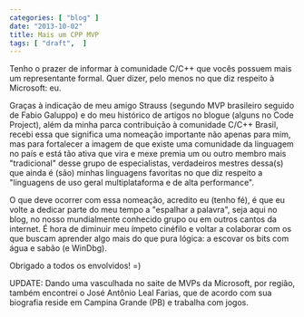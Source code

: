 ```yaml
---
categories: [ "blog" ]
date: "2013-10-02"
title: Mais um CPP MVP
tags: [ "draft",  ]
---
```

Tenho o prazer de informar à comunidade C/C++ que vocês possuem mais um representante formal. Quer dizer, pelo menos no que diz respeito à Microsoft: eu.


Graças à indicação de meu amigo Strauss (segundo MVP brasileiro seguido de Fabio Galuppo) e do meu histórico de artigos no blogue (alguns no Code Project), além da minha parca contribuição à comunidade C/C++ Brasil, recebi essa que significa uma nomeação importante não apenas para mim, mas para fortalecer a imagem de que existe uma comunidade da linguagem no país e está tão ativa que vira e mexe premia um ou outro membro mais "tradicional" desse grupo de especialistas, verdadeiros mestres dessa(s) que ainda é (são) minhas linguagens favoritas no que diz respeito a "linguagens de uso geral multiplataforma e de alta performance".

O que deve ocorrer com essa nomeação, acredito eu (tenho fé), é que eu volte a dedicar parte do meu tempo a "espalhar a palavra", seja aqui no blog, no nosso mundialmente conhecido grupo ou em outros cantos da internet. É hora de diminuir meu ímpeto cinéfilo e voltar a colaborar com os que buscam aprender algo mais do que pura lógica: a escovar os bits com água e sabão (e WinDbg).

Obrigado a todos os envolvidos! =)

UPDATE: Dando uma vasculhada no saite de MVPs da Microsoft, por região, também encontrei o José Antônio Leal Farias, que de acordo com sua biografia reside em Campina Grande (PB) e trabalha com jogos.
